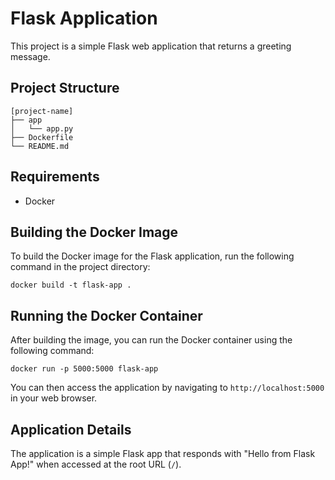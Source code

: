# Flask Application

This project is a simple Flask web application that returns a greeting message.

## Project Structure

```
[project-name]
├── app
│   └── app.py
├── Dockerfile
└── README.md
```

## Requirements

- Docker

## Building the Docker Image

To build the Docker image for the Flask application, run the following command in the project directory:

```
docker build -t flask-app .
```

## Running the Docker Container

After building the image, you can run the Docker container using the following command:

```
docker run -p 5000:5000 flask-app
```

You can then access the application by navigating to `http://localhost:5000` in your web browser.

## Application Details

The application is a simple Flask app that responds with "Hello from Flask App!" when accessed at the root URL (`/`).